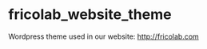 fricolab_website_theme
======================

Wordpress theme used in our website: http://fricolab.com
